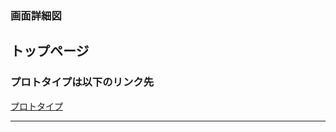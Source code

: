 ### 画面詳細図
## トップページ
### プロトタイプは以下のリンク先
[プロトタイプ](https://www.figma.com/file/2EstFnFmPKiJOQWXGrrG7b/Untitled?node-id=3%3A10)
******
